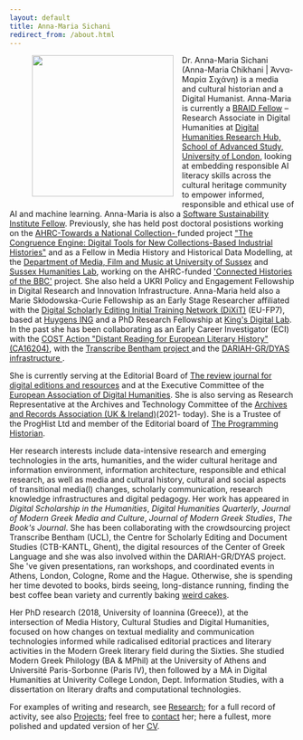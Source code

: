 ```yaml
---
layout: default
title: Anna-Maria Sichani
redirect_from: /about.html
---
```

<figure>
	<img src="{{site.url}}/images/anna-maria 07.jpg" width="250px" style="float: left; margin-right: 15px; margin-bottom: 15px;"/>
</figure>
Dr. Anna-Maria Sichani (Anna-Maria Chikhani | Άννα-Μαρία Σιχάνη) is a media and cultural historian and a Digital Humanist. Anna-Maria is currently a <a href="https://braiduk.org/responsible-data-models-and-workflows-responsible-ai-digital-skills-provision-for-the-cultural-heritage-community">BRAID Fellow</a> – Research Associate in Digital Humanities at <a href="https://www.sas.ac.uk/digital-humanities"> Digital Humanities Research Hub, School of Advanced Study, University of London</a>, looking at embedding responsible AI literacy skills across the cultural heritage community to empower informed, responsible and ethical use of AI and machine learning. Anna-Maria is also a <a href="https://software.ac.uk/about/fellows"> Software Sustainability Institute Fellow</a>. Previously, she has held post doctoral posistions working on the <a href="https://www.nationalcollection.org.uk"> AHRC-Towards a National Collection- </a>funded project <a href="https://ceblog.sciencemuseumgroup.org.uk"> "The Congruence Engine: Digital Tools for New Collections-Based Industrial Histories"</a> and as a Fellow in Media History and Historical Data Modelling, at the <a href="http://www.sussex.ac.uk/mfm/">Department of Media, Film and Music at University of Sussex</a> and <a href="http://www.sussex.ac.uk/shl/">Sussex Humanities Lab</a>, working on the AHRC-funded <a href="https://connectedhistoriesofthebbc.org"> 'Connected Histories of the BBC'</a> project. She also held a UKRI Policy and Engagement Fellowship in Digital Research and Innovation Infrastructure. Anna-Maria held also a Marie Skłodowska-Curie Fellowship as an Early Stage Researcher affiliated with the <a href="http://dixit.uni-koeln.de">Digital Scholarly Editing Initial Training Network (DiXiT)</a> (EU-FP7), based at <a href="https://www.huygens.knaw.nl">Huygens ING</a> and a PhD Research Fellowship at <a href="https://www.kdl.kcl.ac.uk">King's Digital Lab</a>.  In the past she has been collaborating as an Early Career Investigator (ECI) with the <a href="http://www.cost.eu/COST_Actions/ca/CA16204"> COST Action "Distant Reading for European Literary History" (CA16204)</a>, with the <a href="https://www.ucl.ac.uk/bentham-project/transcribe-bentham"> Transcribe Bentham project </a> and the <a href="https://dyas-net.gr">DARIAH-GR/DYAS infrastructure </a>. 

She is currently serving at the Editorial Board of <a href="https://ride.i-d-e.de">The review journal for digital editions and resources</a> and at the Executive Committee of the <a href="https://eadh.org"> European Association of Digital Humanities</a>. She is also serving as Research Representative at the Archives and Technology Committee of the <a href="https://www.archives.org.uk">Archives and Records Association (UK & Ireland)</a>(2021- today). She is a Trustee of the ProgHist Ltd and member of the Editorial board of <a href="https://programminghistorian.org">The Programming Historian</a>. 

Her research interests include data-intensive research and emerging technologies in the arts, humanities, and the wider cultural heritage and information environment, information architecture, responsible and ethical research, as well as media and cultural history, cultural and social aspects of transitional media(l) changes, scholarly communication, research knowledge infrastructures and digital pedagogy. Her work has appeared in _Digital Scholarship in the Humanities_, _Digital Humanities Quarterly_, _Journal of Modern Greek Media and Culture_, _Journal of Modern Greek Studies_, _The Book's Journal_. She has been collaborating with the crowdsourcing project Transcribe Bentham (UCL), the Centre for Scholarly Editing and Document Studies (CTB-KANTL, Ghent), the digital resources of the Center of Greek Language and she was also involved within the DARIAH-GR/DYAS project. She 've given presentations, ran workshops, and coordinated events in Athens, London, Cologne, Rome and the Hague. Otherwise, she is spending her time devoted to books, birds seeing, long-distance running, finding the best coffee bean variety and currently baking <a href="https://silkroadrecipes.com/basbousa-cake/">weird cakes</a>.


Her PhD research (2018, University of Ioannina (Greece)), at the intersection of Media History, Cultural Studies and Digital Humanities, focused on how changes on textual mediality and communication technologies informed while radicalised editorial practices and literary activities in the Modern Greek literary field during the Sixties. She studied Modern Greek Philology (BA & MPhil) at the University of Athens and Université Paris-Sorbonne (Paris IV), then followed by a MA in Digital Humanities at Univerity College London, Dept. Information Studies, with a dissertation on literary drafts and computational technologies.


For examples of writing and research, see [Research](research); for a full record of activity, see also [Projects](projects); feel free to [contact](contact) her; here a fullest, more polished and updated version of her <a href="">CV</a>.
